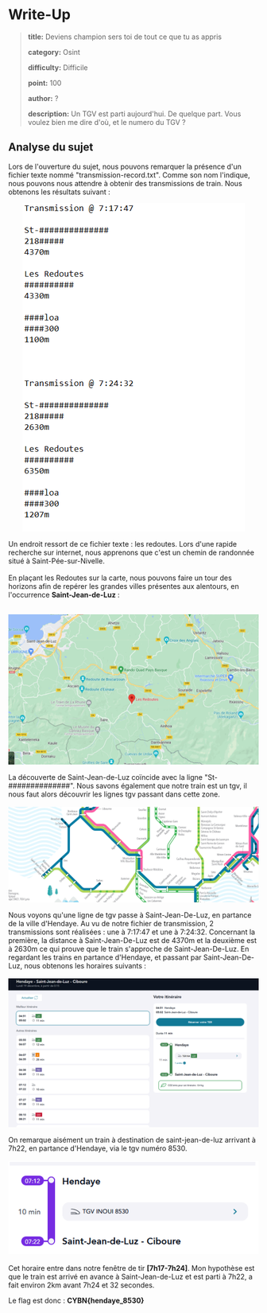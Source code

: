 # Write-Up
> **title:** Deviens champion sers toi de tout ce que tu as appris
>
> **category:** Osint
>
> **difficulty:** Difficile
>
> **point:** 100
>
> **author:** ?
>
> **description:**
> Un TGV est parti aujourd'hui. De quelque part. Vous voulez bien me dire d'où, et le numero du TGV ?

## Analyse du sujet
Lors de l'ouverture du sujet, nous pouvons remarquer la présence d'un fichier texte nommé "transmission-record.txt".
Comme son nom l'indique, nous pouvons nous attendre à obtenir des transmissions de train. Nous obtenons les résultats suivant : <br>
<div style="text-align:center">

!["affichage des transmissions"](images/transmission.png)

</div>
Un endroit ressort de ce fichier texte : les redoutes. Lors d'une rapide recherche sur internet, nous apprenons que c'est un chemin de randonnée situé à Saint-Pée-sur-Nivelle.<br><br>
En plaçant les Redoutes sur la carte, nous pouvons faire un tour des horizons afin de repérer les grandes villes présentes aux alentours, en l'occurrence <strong>Saint-Jean-de-Luz</strong> : <br><br>

!["affichage de les redoutes sur la carte](images/les-redoutes.png)

La découverte de Saint-Jean-de-Luz coïncide avec la ligne "St-##############". Nous savons également que notre train est un tgv, il nous faut alors découvrir les lignes tgv passant dans cette zone. <br><br>
!["affichage des lignes de train](images/ligne_tgv.png)

Nous voyons qu'une ligne de tgv passe à Saint-Jean-De-Luz, en partance de la ville d'Hendaye. Au vu de notre fichier de transmission, 2 transmissions sont réalisées : une à 7:17:47 et une à 7:24:32. Concernant la première, la distance à Saint-Jean-De-Luz est de 4370m et la deuxième est à 2630m ce qui prouve que le train s'approche de Saint-Jean-De-Luz. En regardant les trains en partance d'Hendaye, et passant par Saint-Jean-De-Luz, nous obtenons les horaires suivants : <br><br>
!["affichage des horaires de train vers saint-jean-de-luz](images/horaire_trains_vers_st-jean.png)

On remarque aisément un train à destination de saint-jean-de-luz arrivant à 7h22, en partance d'Hendaye, via le tgv numéro 8530. <br><br>
!["affichage du numéro du tgv](images/numero_train.png) <br><br>
Cet horaire entre dans notre fenêtre de tir **[7h17-7h24]**. Mon hypothèse est que le train est arrivé en avance à Saint-Jean-de-Luz et est parti à 7h22, a fait environ 2km avant 7h24 et 32 secondes. 

Le flag est donc : **CYBN{hendaye_8530}**
